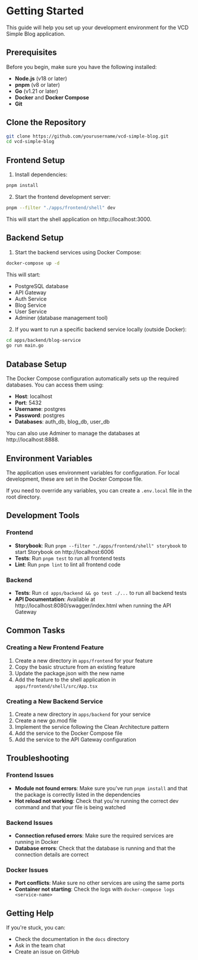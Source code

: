 # Getting Started

This guide will help you set up your development environment for the VCD Simple Blog application.

## Prerequisites

Before you begin, make sure you have the following installed:

- **Node.js** (v18 or later)
- **pnpm** (v8 or later)
- **Go** (v1.21 or later)
- **Docker** and **Docker Compose**
- **Git**

## Clone the Repository

```bash
git clone https://github.com/yourusername/vcd-simple-blog.git
cd vcd-simple-blog
```

## Frontend Setup

1. Install dependencies:

```bash
pnpm install
```

2. Start the frontend development server:

```bash
pnpm --filter "./apps/frontend/shell" dev
```

This will start the shell application on http://localhost:3000.

## Backend Setup

1. Start the backend services using Docker Compose:

```bash
docker-compose up -d
```

This will start:
- PostgreSQL database
- API Gateway
- Auth Service
- Blog Service
- User Service
- Adminer (database management tool)

2. If you want to run a specific backend service locally (outside Docker):

```bash
cd apps/backend/blog-service
go run main.go
```

## Database Setup

The Docker Compose configuration automatically sets up the required databases. You can access them using:

- **Host**: localhost
- **Port**: 5432
- **Username**: postgres
- **Password**: postgres
- **Databases**: auth_db, blog_db, user_db

You can also use Adminer to manage the databases at http://localhost:8888.

## Environment Variables

The application uses environment variables for configuration. For local development, these are set in the Docker Compose file.

If you need to override any variables, you can create a `.env.local` file in the root directory.

## Development Tools

### Frontend

- **Storybook**: Run `pnpm --filter "./apps/frontend/shell" storybook` to start Storybook on http://localhost:6006
- **Tests**: Run `pnpm test` to run all frontend tests
- **Lint**: Run `pnpm lint` to lint all frontend code

### Backend

- **Tests**: Run `cd apps/backend && go test ./...` to run all backend tests
- **API Documentation**: Available at http://localhost:8080/swagger/index.html when running the API Gateway

## Common Tasks

### Creating a New Frontend Feature

1. Create a new directory in `apps/frontend` for your feature
2. Copy the basic structure from an existing feature
3. Update the package.json with the new name
4. Add the feature to the shell application in `apps/frontend/shell/src/App.tsx`

### Creating a New Backend Service

1. Create a new directory in `apps/backend` for your service
2. Create a new go.mod file
3. Implement the service following the Clean Architecture pattern
4. Add the service to the Docker Compose file
5. Add the service to the API Gateway configuration

## Troubleshooting

### Frontend Issues

- **Module not found errors**: Make sure you've run `pnpm install` and that the package is correctly listed in the dependencies
- **Hot reload not working**: Check that you're running the correct dev command and that your file is being watched

### Backend Issues

- **Connection refused errors**: Make sure the required services are running in Docker
- **Database errors**: Check that the database is running and that the connection details are correct

### Docker Issues

- **Port conflicts**: Make sure no other services are using the same ports
- **Container not starting**: Check the logs with `docker-compose logs <service-name>`

## Getting Help

If you're stuck, you can:
- Check the documentation in the `docs` directory
- Ask in the team chat
- Create an issue on GitHub
